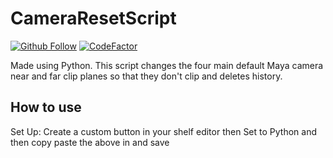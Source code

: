 # CameraResetScript

<a href="https://github.com/KieronJenkins" target="_blank"><img src="https://img.shields.io/github/followers/kieronjenkins?label=Follow&style=social" alt="Github Follow"></a>
[![CodeFactor](https://www.codefactor.io/repository/github/kieronjenkins/cameraresetscript/badge)](https://www.codefactor.io/repository/github/kieronjenkins/cameraresetscript)

Made using Python. This script changes the four main default Maya camera near and far clip planes so that they don't clip and deletes history.

## How to use
Set Up: Create a custom button in your shelf editor then Set to Python and then copy paste the above in and save
